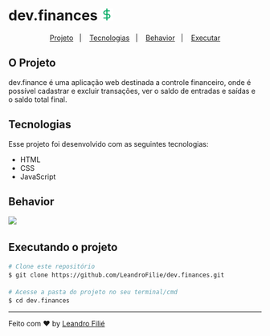 # dev.finances <img src="./assets/favicon.png" />

<p align="center">
  <a href="#o-projeto">Projeto</a>&nbsp;&nbsp;&nbsp;|&nbsp;&nbsp;&nbsp;
  <a href="#tecnologias">Tecnologias</a>&nbsp;&nbsp;&nbsp;|&nbsp;&nbsp;&nbsp;
  <a href="#behavior">Behavior</a>&nbsp;&nbsp;&nbsp;|&nbsp;&nbsp;&nbsp;
  <a href="#executando-o-projeto">Executar</a>
</p>

## O Projeto
dev.finance é uma aplicação web destinada a controle financeiro, onde é possível cadastrar e excluir transações, ver o saldo de entradas e saídas e o saldo total final.

## Tecnologias

Esse projeto foi desenvolvido com as seguintes tecnologias:

- HTML
- CSS
- JavaScript

## Behavior
<img src='.github/devices.png'>

## Executando o projeto

```bash
# Clone este repositório
$ git clone https://github.com/LeandroFilie/dev.finances.git

# Acesse a pasta do projeto no seu terminal/cmd
$ cd dev.finances
```

---

Feito com :heart: by [Leandro Filié](https://github.com/LeandroFilie)

